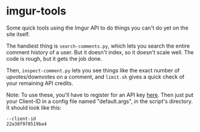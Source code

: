 imgur-tools
=======

Some quick tools using the Imgur API to do things you can't do yet on the site itself.

The handiest thing is `search-comments.py`, which lets you search the entire comment history of a user. But it doesn't index, so it doesn't scale well. The code is rough, but it gets the job done.

Then, `inspect-comment.py` lets you see things like the exact number of upvotes/downvotes on a comment, and `limit.sh` gives a quick check of your remaining API credits.

Note: To use these, you'll have to register for an API key [here](https://api.imgur.com/#register). Then just put your Client-ID in a config file named "default.args", in the script's directory. It should look like this:
```
--client-id
22a38f978519ba4
```
